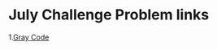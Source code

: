
# July Challenge Problem links

1.[Gray Code](https://leetcode.com/explore/challenge/card/july-leetcoding-challenge-2021/608/week-1-july-1st-july-7th/3799/)
